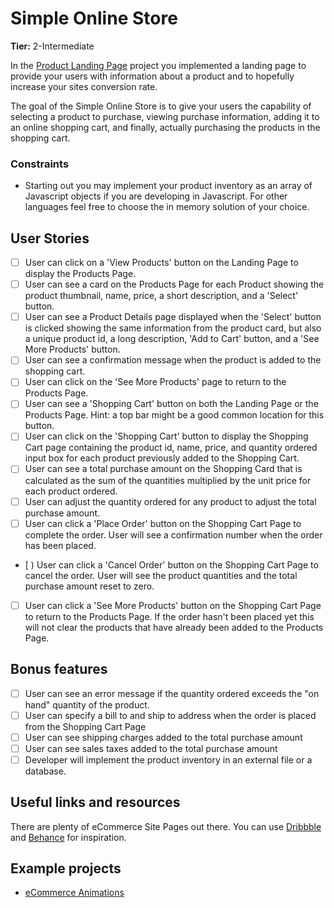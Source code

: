 # Simple Online Store

**Tier:** 2-Intermediate

In the [Product Landing Page](./Product-Landing-Page.md) project you implemented
a landing page to provide your users with information about a product and to
hopefully increase your sites conversion rate.

The goal of the Simple Online Store is to give your users the capability of 
selecting a product to purchase, viewing purchase information, adding it to
an online shopping cart, and finally, actually purchasing the products in the
shopping cart.

### Constraints

- Starting out you may implement your product inventory as an array of 
Javascript objects if you are developing in Javascript. For other languages
feel free to choose the in memory solution of your choice.

## User Stories

-   [ ] User can click on a 'View Products' button on the Landing Page to 
display the Products Page.
-   [ ] User can see a card on the Products Page for each
Product showing the product thumbnail, name, price, a short description,
and a 'Select' button.
-   [ ] User can see a Product Details page displayed when the 'Select' button
is clicked showing the same information from the product card, but also a 
unique product id, a long description, 'Add to Cart' button, and a 
'See More Products' button.
-   [ ] User can see a confirmation message when the product is added to the
shopping cart.
-   [ ] User can click on the 'See More Products' page to return to the 
Products Page. 
-   [ ] User can see a 'Shopping Cart' button on both the Landing
Page or the Products Page. Hint:  a top bar might be a good common location
for this button.
-   [ ] User can click on the 'Shopping Cart' button to display the Shopping
Cart page containing the product id, name, price, and quantity
ordered input box for each product previously added to the Shopping Cart.
-   [ ] User can see a total purchase amount on the Shopping Card that is
calculated as the sum of the quantities multiplied by the unit price for each
product ordered.
-   [ ] User can adjust the quantity ordered for any product to adjust the
total purchase amount. 
-   [ ] User can click a 'Place Order' button on the Shopping Cart Page to 
complete the order. User will see a confirmation number when the order has been
placed.
-   [ ) User can click a 'Cancel Order' button on the Shopping Cart Page to 
cancel the order. User will see the product quantities and the total purchase
amount reset to zero.
-   [ ] User can click a 'See More Products' button on the Shopping Cart Page
to return to the Products Page. If the order hasn't been placed yet this will
not clear the products that have already been added to the Products Page.

## Bonus features

-   [ ] User can see an error message if the quantity ordered exceeds the 
"on hand" quantity of the product.
-   [ ] User can specify a bill to and ship to address when the order is
placed from the Shopping Cart Page
-   [ ] User can see shipping charges added to the total purchase amount
-   [ ] User can see sales taxes added to the total purchase amount
-   [ ] Developer will implement the product inventory in an external file or
a database.

## Useful links and resources

There are plenty of eCommerce Site Pages out there. You can use [Dribbble](https://www.dribbble.com) and [Behance](https://www.behance.net) for inspiration.

## Example projects

-   [eCommerce Animations](https://codepen.io/RSH87/pen/RagqEv)

